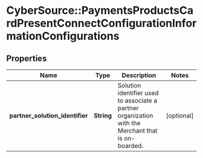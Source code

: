 # CyberSource::PaymentsProductsCardPresentConnectConfigurationInformationConfigurations

## Properties
Name | Type | Description | Notes
------------ | ------------- | ------------- | -------------
**partner_solution_identifier** | **String** | Solution identifier used to associate a partner organization with the Merchant that is on-boarded. | [optional] 


